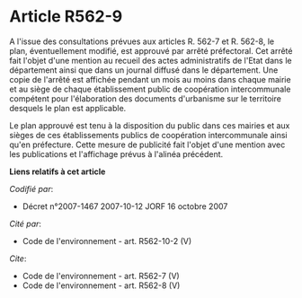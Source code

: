 # Article R562-9

A l'issue des consultations prévues aux articles R. 562-7 et R. 562-8, le plan, éventuellement modifié, est approuvé par
arrêté préfectoral. Cet arrêté fait l'objet d'une mention au recueil des actes administratifs de l'Etat dans le département
ainsi que dans un journal diffusé dans le département. Une copie de l'arrêté est affichée pendant un mois au moins dans
chaque mairie et au siège de chaque établissement public de coopération intercommunale compétent pour l'élaboration des
documents d'urbanisme sur le territoire desquels le plan est applicable. 

Le plan approuvé est tenu à la disposition du public dans ces mairies et aux sièges de ces établissements publics de
coopération intercommunale ainsi qu'en préfecture. Cette mesure de publicité fait l'objet d'une mention avec les publications
et l'affichage prévus à l'alinéa précédent.

**Liens relatifs à cet article**

_Codifié par_:

  - Décret n°2007-1467 2007-10-12 JORF 16 octobre 2007

_Cité par_:

  - Code de l'environnement - art. R562-10-2 (V)

_Cite_:

  - Code de l'environnement - art. R562-7 (V)
  - Code de l'environnement - art. R562-8 (V)
